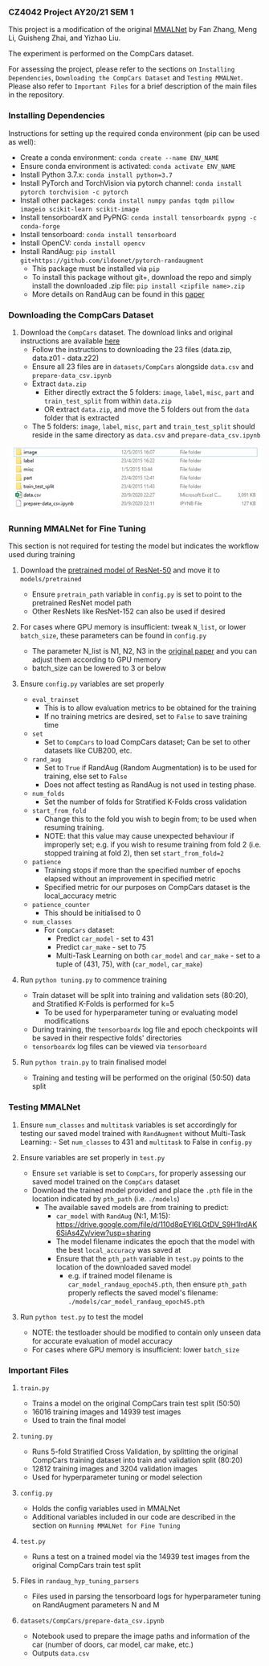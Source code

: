 ### CZ4042 Project AY20/21 SEM 1
This project is a modification of the original [MMALNet](https://arxiv.org/abs/2003.09150) by Fan Zhang, Meng Li, Guisheng Zhai, and Yizhao Liu.

The experiment is performed on the CompCars dataset.

For assessing the project, please refer to the sections on `Installing Dependencies`, `Downloading the CompCars Dataset` and `Testing MMALNet`.
Please also refer to `Important Files` for a brief description of the main files in the repository.

### Installing Dependencies
Instructions for setting up the required conda environment (pip can be used as well):
- Create a conda environment: `conda create --name ENV_NAME`
- Ensure conda environment is activated: `conda activate ENV_NAME`
- Install Python 3.7.x: `conda install python=3.7`
- Install PyTorch and TorchVision via pytorch channel: `conda install pytorch torchvision -c pytorch`
- Install other packages: `conda install numpy pandas tqdm pillow imageio scikit-learn scikit-image`
- Install tensorboardX and PyPNG: `conda install tensorboardx pypng -c conda-forge`
- Install tensorboard: `conda install tensorboard`
- Install OpenCV: `conda install opencv`
- Install RandAug: `pip install git+https://github.com/ildoonet/pytorch-randaugment`
	- This package must be installed via `pip`
	- To install this package without git+, download the repo and simply install the downloaded .zip file: `pip install <zipfile name>.zip`
	- More details on RandAug can be found in this [paper](https://arxiv.org/abs/1909.13719)

### Downloading the CompCars Dataset
1. Download the `CompCars` dataset. The download links and original instructions are available [here](http://mmlab.ie.cuhk.edu.hk/datasets/comp_cars/instruction.txt)
	- Follow the instructions to downloading the 23 files (data.zip, data.z01 - data.z22)
	- Ensure all 23 files are in `datasets/CompCars` alongside `data.csv` and `prepare-data_csv.ipynb`
	- Extract `data.zip`
		- Either directly extract the 5 folders: `image`, `label`, `misc`, `part` and `train_test_split` from within `data.zip`
		- OR extract `data.zip`, and move the 5 folders out from the `data` folder that is extracted
	- The 5 folders: `image`, `label`, `misc`, `part` and `train_test_split` should reside in the same directory as `data.csv` and `prepare-data_csv.ipynb`

![compcars-files](./compcars-files.jpg)

### Running MMALNet for Fine Tuning
This section is not required for testing the model but indicates the workflow used during training
1. Download the [pretrained model of ResNet-50](https://download.pytorch.org/models/resnet50-19c8e357.pth) and move it to `models/pretrained`
	- Ensure `pretrain_path` variable in `config.py` is set to point to the pretrained ResNet model path
	- Other ResNets like ResNet-152 can also be used if desired
	
2. For cases where GPU memory is insufficient: tweak `N_list`, or lower `batch_size`, these parameters can be found in `config.py`
	- The parameter N_list is N1, N2, N3 in the [original paper](https://arxiv.org/pdf/2003.09150v3.pdf) and you can adjust them according to GPU memory
	- batch_size can be lowered to 3 or below
		
3. Ensure `config.py` variables are set properly
	- `eval_trainset`
		- This is to allow evaluation metrics to be obtained for the training
		- If no training metrics are desired, set to `False` to save training time
	- `set`
		- Set to `CompCars` to load CompCars dataset; Can be set to other datasets like CUB200, etc.
	- `rand_aug`
		- Set to `True` if RandAug (Random Augmentation) is to be used for training, else set to `False`
		- Does not affect testing as RandAug is not used in testing phase.
	- `num_folds`
		- Set the number of folds for Stratified K-Folds cross validation
	- `start_from_fold`
		- Change this to the fold you wish to begin from; to be used when resuming training.
		- NOTE: that this value may cause unexpected behaviour if improperly set; e.g. if you wish to resume training from fold 2 (i.e. stopped training at fold 2), then set `start_from_fold=2`
	- `patience`
		- Training stops if more than the specified number of epochs elapsed without an improvement in specified metric
		- Specified metric for our purposes on CompCars dataset is the local_accuracy metric
	- `patience_counter`
		- This should be initialised to 0
	- `num_classes`
		- For `CompCars` dataset:
			- Predict `car_model` - set to 431
			- Predict `car_make` - set to 75
			- Multi-Task Learning on both `car_model` and `car_make` - set to a tuple of (431, 75), with (`car_model`, `car_make`)
	
4. Run `python tuning.py` to commence training
	- Train dataset will be split into training and validation sets (80:20), and Stratified K-Folds is performed for k=5
		- To be used for hyperparameter tuning or evaluating model modifications
	- During training, the `tensorboardx` log file and epoch checkpoints will be saved in their respective folds' directories
	- `tensorboardx` log files can be viewed via `tensorboard`
	
5. Run `python train.py` to train finalised model
	- Training and testing will be performed on the original (50:50) data split

### Testing MMALNet
1. Ensure `num_classes` and `multitask` variables is set accordingly for testing our saved model trained with `RandAugment` without Multi-Task Learning:
		- Set `num_classes` to 431 and `multitask` to False in `config.py`
2. Ensure variables are set properly in `test.py`
	- Ensure `set` variable is set to `CompCars`, for properly assessing our saved model trained on the `CompCars` dataset
	- Download the trained model provided and place the `.pth` file in the location indicated by `pth_path` (i.e. `./models`)
		- The available saved models are from training to predict:
			- `car_model` with `RandAug` (N:1, M:15): https://drive.google.com/file/d/110d8qEYI6LGtDV_S9H1IrdAK6SiAs4Zy/view?usp=sharing
			- The model filename indicates the epoch that the model with the best `local_accuracy` was saved at
			- Ensure that the `pth_path` variable in `test.py` points to the location of the downloaded saved model
				- e.g. if trained model filename is `car_model_randaug_epoch45.pth`, then ensure `pth_path` properly reflects the saved model's filename: `./models/car_model_randaug_epoch45.pth`
		
3. Run `python test.py` to test the model
	- NOTE: the testloader should be modified to contain only unseen data for accurate evaluation of model accuracy
	- For cases where GPU memory is insufficient: lower `batch_size`
	
### Important Files
1. `train.py`
	- Trains a model on the original CompCars train test split (50:50)
	- 16016 training images and 14939 test images
	- Used to train the final model

2. `tuning.py`
	- Runs 5-fold Stratified Cross Validation, by splitting the original CompCars training dataset into train and validation split (80:20)
	- 12812 training images and 3204 validation images
	- Used for hyperparameter tuning or model selection
	
3. `config.py`
	- Holds the config variables used in MMALNet
	- Additional variables included in our code are described in the section on `Running MMALNet for Fine Tuning`

4. `test.py`
	- Runs a test on a trained model via the 14939 test images from the original CompCars train test split
	
5. Files in `randaug_hyp_tuning_parsers`
	- Files used in parsing the tensorboard logs for hyperparameter tuning on RandAugment parameters N and M
	
6. `datasets/CompCars/prepare-data_csv.ipynb`
	- Notebook used to prepare the image paths and information of the car (number of doors, car model, car make, etc.)
	- Outputs `data.csv`